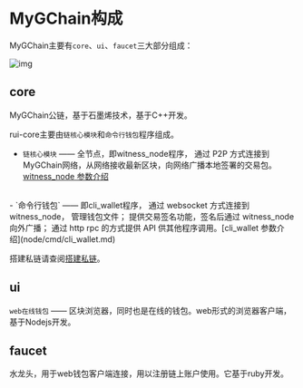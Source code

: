 # MyGChain构成

MyGChain主要有`core`、`ui`、`faucet`三大部分组成：

![img](core.png)

## <b>core</b>

MyGChain公链，基于石墨烯技术，基于C++开发。

rui-core主要由`链核心模块`和`命令行钱包`程序组成。

- `链核心模块` —— 全节点，即witness_node程序， 通过 P2P 方式连接到MyGChain网络，从网络接收最新区块，向网络广播本地签署的交易包。[witness_node 参数介绍](node/cmd/witness_node.md) 
<br>
- `命令行钱包` —— 即cli_wallet程序， 通过 websocket 方式连接到 witness_node， 管理钱包文件； 提供交易签名功能，签名后通过 witness_node 向外广播； 通过 http rpc 的方式提供 API 供其他程序调用。[cli_wallet 参数介绍](node/cmd/cli_wallet.md)

搭建私链请查阅[搭建私链](node/private-chain.md)。

## <b>ui</b>

`web在线钱包` —— 区块浏览器，同时也是在线的钱包。web形式的浏览器客户端，基于Nodejs开发。

## <b>faucet</b>

水龙头，用于web钱包客户端连接，用以注册链上账户使用。它基于ruby开发。